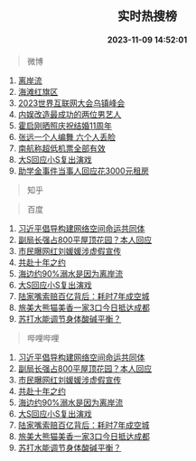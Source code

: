 <div align="center"><h2>实时热搜榜</h2><h4>2023-11-09 14:52:01</h4></div>

> 微博  

1. [离岸流](https://s.weibo.com/weibo?q=%E7%A6%BB%E5%B2%B8%E6%B5%81&t=31&band_rank=1&Refer=top)<br />
2. [海滩红旗区](https://s.weibo.com/weibo?q=%E6%B5%B7%E6%BB%A9%E7%BA%A2%E6%97%97%E5%8C%BA&t=31&band_rank=2&Refer=top)<br />
3. [2023世界互联网大会乌镇峰会](https://s.weibo.com/weibo?q=%232023%E4%B8%96%E7%95%8C%E4%BA%92%E8%81%94%E7%BD%91%E5%A4%A7%E4%BC%9A%E4%B9%8C%E9%95%87%E5%B3%B0%E4%BC%9A%23&t=31&band_rank=3&Refer=top)<br />
4. [内娱改造最成功的两位男艺人](https://s.weibo.com/weibo?q=%E5%86%85%E5%A8%B1%E6%94%B9%E9%80%A0%E6%9C%80%E6%88%90%E5%8A%9F%E7%9A%84%E4%B8%A4%E4%BD%8D%E7%94%B7%E8%89%BA%E4%BA%BA&t=31&band_rank=4&Refer=top)<br />
5. [霍启刚晒照庆祝结婚11周年](https://s.weibo.com/weibo?q=%E9%9C%8D%E5%90%AF%E5%88%9A%E6%99%92%E7%85%A7%E5%BA%86%E7%A5%9D%E7%BB%93%E5%A9%9A11%E5%91%A8%E5%B9%B4&t=31&band_rank=5&Refer=top)<br />
6. [张远一个人编舞 六个人丢脸](https://s.weibo.com/weibo?q=%E5%BC%A0%E8%BF%9C%E4%B8%80%E4%B8%AA%E4%BA%BA%E7%BC%96%E8%88%9E%20%E5%85%AD%E4%B8%AA%E4%BA%BA%E4%B8%A2%E8%84%B8&t=31&band_rank=6&Refer=top)<br />
7. [南航称超低机票全部有效](https://s.weibo.com/weibo?q=%23%E5%8D%97%E8%88%AA%E7%A7%B0%E8%B6%85%E4%BD%8E%E6%9C%BA%E7%A5%A8%E5%85%A8%E9%83%A8%E6%9C%89%E6%95%88%23&t=31&band_rank=7&Refer=top)<br />
8. [大S回应小S复出演戏](https://s.weibo.com/weibo?q=%23%E5%A4%A7S%E5%9B%9E%E5%BA%94%E5%B0%8FS%E5%A4%8D%E5%87%BA%E6%BC%94%E6%88%8F%23&t=31&band_rank=8&Refer=top)<br />
9. [助学金事件当事人回应花3000元租房](https://s.weibo.com/weibo?q=%23%E5%8A%A9%E5%AD%A6%E9%87%91%E4%BA%8B%E4%BB%B6%E5%BD%93%E4%BA%8B%E4%BA%BA%E5%9B%9E%E5%BA%94%E8%8A%B13000%E5%85%83%E7%A7%9F%E6%88%BF%23&t=31&band_rank=9&Refer=top)<br />

> 知乎  


> 百度  

1. [习近平倡导构建网络空间命运共同体](https://www.baidu.com/s?wd=%E4%B9%A0%E8%BF%91%E5%B9%B3%E5%80%A1%E5%AF%BC%E6%9E%84%E5%BB%BA%E7%BD%91%E7%BB%9C%E7%A9%BA%E9%97%B4%E5%91%BD%E8%BF%90%E5%85%B1%E5%90%8C%E4%BD%93&sa=fyb_news&rsv_dl=fyb_news)<br />
2. [副局长强占800平屋顶花园？本人回应](https://www.baidu.com/s?wd=%E5%89%AF%E5%B1%80%E9%95%BF%E5%BC%BA%E5%8D%A0800%E5%B9%B3%E5%B1%8B%E9%A1%B6%E8%8A%B1%E5%9B%AD%EF%BC%9F%E6%9C%AC%E4%BA%BA%E5%9B%9E%E5%BA%94&sa=fyb_news&rsv_dl=fyb_news)<br />
3. [市民曝网红刘媛媛涉虚假宣传](https://www.baidu.com/s?wd=%E5%B8%82%E6%B0%91%E6%9B%9D%E7%BD%91%E7%BA%A2%E5%88%98%E5%AA%9B%E5%AA%9B%E6%B6%89%E8%99%9A%E5%81%87%E5%AE%A3%E4%BC%A0&sa=fyb_news&rsv_dl=fyb_news)<br />
4. [共赴十年之约](https://www.baidu.com/s?wd=%E5%85%B1%E8%B5%B4%E5%8D%81%E5%B9%B4%E4%B9%8B%E7%BA%A6&sa=fyb_news&rsv_dl=fyb_news)<br />
5. [海边约90%溺水是因为离岸流](https://www.baidu.com/s?wd=%E6%B5%B7%E8%BE%B9%E7%BA%A690%25%E6%BA%BA%E6%B0%B4%E6%98%AF%E5%9B%A0%E4%B8%BA%E7%A6%BB%E5%B2%B8%E6%B5%81&sa=fyb_news&rsv_dl=fyb_news)<br />
6. [大S回应小S复出演戏](https://www.baidu.com/s?wd=%E5%A4%A7S%E5%9B%9E%E5%BA%94%E5%B0%8FS%E5%A4%8D%E5%87%BA%E6%BC%94%E6%88%8F&sa=fyb_news&rsv_dl=fyb_news)<br />
7. [陆家嘴索赔百亿背后：耗时7年成空城](https://www.baidu.com/s?wd=%E9%99%86%E5%AE%B6%E5%98%B4%E7%B4%A2%E8%B5%94%E7%99%BE%E4%BA%BF%E8%83%8C%E5%90%8E%EF%BC%9A%E8%80%97%E6%97%B67%E5%B9%B4%E6%88%90%E7%A9%BA%E5%9F%8E&sa=fyb_news&rsv_dl=fyb_news)<br />
8. [旅美大熊猫美香一家3口今日抵达成都](https://www.baidu.com/s?wd=%E6%97%85%E7%BE%8E%E5%A4%A7%E7%86%8A%E7%8C%AB%E7%BE%8E%E9%A6%99%E4%B8%80%E5%AE%B63%E5%8F%A3%E4%BB%8A%E6%97%A5%E6%8A%B5%E8%BE%BE%E6%88%90%E9%83%BD&sa=fyb_news&rsv_dl=fyb_news)<br />
9. [苏打水能调节身体酸碱平衡？](https://www.baidu.com/s?wd=%E8%8B%8F%E6%89%93%E6%B0%B4%E8%83%BD%E8%B0%83%E8%8A%82%E8%BA%AB%E4%BD%93%E9%85%B8%E7%A2%B1%E5%B9%B3%E8%A1%A1%EF%BC%9F&sa=fyb_news&rsv_dl=fyb_news)<br />

> 哔哩哔哩  

1. [习近平倡导构建网络空间命运共同体](https://www.baidu.com/s?wd=%E4%B9%A0%E8%BF%91%E5%B9%B3%E5%80%A1%E5%AF%BC%E6%9E%84%E5%BB%BA%E7%BD%91%E7%BB%9C%E7%A9%BA%E9%97%B4%E5%91%BD%E8%BF%90%E5%85%B1%E5%90%8C%E4%BD%93&sa=fyb_news&rsv_dl=fyb_news)<br />
2. [副局长强占800平屋顶花园？本人回应](https://www.baidu.com/s?wd=%E5%89%AF%E5%B1%80%E9%95%BF%E5%BC%BA%E5%8D%A0800%E5%B9%B3%E5%B1%8B%E9%A1%B6%E8%8A%B1%E5%9B%AD%EF%BC%9F%E6%9C%AC%E4%BA%BA%E5%9B%9E%E5%BA%94&sa=fyb_news&rsv_dl=fyb_news)<br />
3. [市民曝网红刘媛媛涉虚假宣传](https://www.baidu.com/s?wd=%E5%B8%82%E6%B0%91%E6%9B%9D%E7%BD%91%E7%BA%A2%E5%88%98%E5%AA%9B%E5%AA%9B%E6%B6%89%E8%99%9A%E5%81%87%E5%AE%A3%E4%BC%A0&sa=fyb_news&rsv_dl=fyb_news)<br />
4. [共赴十年之约](https://www.baidu.com/s?wd=%E5%85%B1%E8%B5%B4%E5%8D%81%E5%B9%B4%E4%B9%8B%E7%BA%A6&sa=fyb_news&rsv_dl=fyb_news)<br />
5. [海边约90%溺水是因为离岸流](https://www.baidu.com/s?wd=%E6%B5%B7%E8%BE%B9%E7%BA%A690%25%E6%BA%BA%E6%B0%B4%E6%98%AF%E5%9B%A0%E4%B8%BA%E7%A6%BB%E5%B2%B8%E6%B5%81&sa=fyb_news&rsv_dl=fyb_news)<br />
6. [大S回应小S复出演戏](https://www.baidu.com/s?wd=%E5%A4%A7S%E5%9B%9E%E5%BA%94%E5%B0%8FS%E5%A4%8D%E5%87%BA%E6%BC%94%E6%88%8F&sa=fyb_news&rsv_dl=fyb_news)<br />
7. [陆家嘴索赔百亿背后：耗时7年成空城](https://www.baidu.com/s?wd=%E9%99%86%E5%AE%B6%E5%98%B4%E7%B4%A2%E8%B5%94%E7%99%BE%E4%BA%BF%E8%83%8C%E5%90%8E%EF%BC%9A%E8%80%97%E6%97%B67%E5%B9%B4%E6%88%90%E7%A9%BA%E5%9F%8E&sa=fyb_news&rsv_dl=fyb_news)<br />
8. [旅美大熊猫美香一家3口今日抵达成都](https://www.baidu.com/s?wd=%E6%97%85%E7%BE%8E%E5%A4%A7%E7%86%8A%E7%8C%AB%E7%BE%8E%E9%A6%99%E4%B8%80%E5%AE%B63%E5%8F%A3%E4%BB%8A%E6%97%A5%E6%8A%B5%E8%BE%BE%E6%88%90%E9%83%BD&sa=fyb_news&rsv_dl=fyb_news)<br />
9. [苏打水能调节身体酸碱平衡？](https://www.baidu.com/s?wd=%E8%8B%8F%E6%89%93%E6%B0%B4%E8%83%BD%E8%B0%83%E8%8A%82%E8%BA%AB%E4%BD%93%E9%85%B8%E7%A2%B1%E5%B9%B3%E8%A1%A1%EF%BC%9F&sa=fyb_news&rsv_dl=fyb_news)<br />
